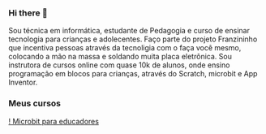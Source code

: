 ### Hi there 👋

Sou técnica em informática, estudante de Pedagogia e curso de ensinar tecnologia para crianças e adolecentes.
Faço parte do projeto Franzininho que incentiva pessoas através da tecnoligia com o faça você mesmo, colocando a mão na massa 
e soldando muita placa eletrônica. Sou instrutora de cursos online com quase 10k de alunos, onde ensino programação em blocos para crianças, através
do Scratch, microbit e App Inventor.



### Meus cursos
[! Microbit para educadores](https://www.udemy.com/course/microbit-para-educadores)



<!--
**dianasantos-ip/dianasantos-ip** is a ✨ _special_ ✨ repository because its `README.md` (this file) appears on your GitHub profile.

Here are some ideas to get you started:

- 🔭 I’m currently working on ...
- 🌱 I’m currently learning ...
- 👯 I’m looking to collaborate on ...
- 🤔 I’m looking for help with ...
- 💬 Ask me about ...
- 📫 How to reach me: ...
- 😄 Pronouns: ...
- ⚡ Fun fact: ...
-->
